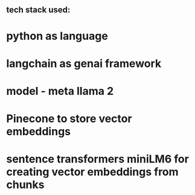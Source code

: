 ## tech stack used:
# python as language
# langchain as genai framework
# model - meta llama 2
# Pinecone to store vector embeddings
# sentence transformers miniLM6 for creating vector embeddings from chunks
